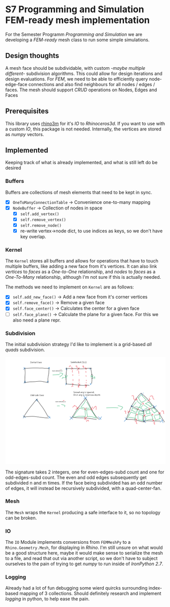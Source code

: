 # S7 Programming and Simulation FEM-ready mesh implementation

For the Semester Programm *Programming and Simulation* we are developing a *FEM-ready* mesh class to run some simple simulations.

## Design thoughts

A mesh face should be subdividable, with custom *-maybe multiple different-* subdivision algorithms. This could allow for design iterations and design evaluations.
For *FEM*, we need to be able to efficiently query node-edge-face connections and also find neighbours for all nodes / edges / faces.
The mesh should support *CRUD* operations on Nodes, Edges and Faces

## Prerequisites

This library uses [rhino3m](https://pypi.org/project/rhino3dm/) for it's *IO* to *Rhinoceros3d*. If you want to use with a custom *IO*, this package is not needed.
Internally, the vertices are stored as *numpy* vectors.

## Implemented

Keeping track of what is already implemented, and what is still left do be desired

### Buffers

Buffers are collections of mesh elements that need to be kept in sync.

 - [x] `OneToManyConnectionTable` -> Convenience one-to-many mapping
 - [x] `NodeBuffer` -> Collection of nodes in space
   - [x] `self.add_vertex()`
   - [x] `self.remove_vertex()`
   - [x] `self.remove_node()`
   - [x] re-write vertex->node dict, to use indices as keys, so we don't have key overlap.

### Kernel

The `Kernel` stores all buffers and allows for operations that have to touch multiple buffers, like adding a new face from it's vertices. It can also link *vertices* to *faces* as a *One-to-One* relationship, and *nodes* to *faces* as a *One-To-Many* relationship, although I'm not sure if this is actually needed.

The methods we need to implement on `Kernel` are as follows:

 - [x] `self.add_new_face()` -> Add a new face from it's corner vertices
 - [x] `self.remove_face()` -> Remove a given face
 - [x] `self.face_center()` -> Calculates the center for a given face
 - [ ] `self.face_plane()` -> Calculate the plane for a given face. For this we also need a plane repr.

### Subdivision

The initial subdivision strategy I'd like to implement is a grid-based *all quads* subdivision.

![all quad example](resources/constant_quad.png)

The signature takes 2 integers, one for even-edges-subd count and one for odd-edges-subd count. The even and odd edges subsequently get subdivided n and m times. If the face being subdivided has an odd number of edges, it will instead be recursively subdivided, with a quad-center-fan.

### Mesh

The `Mesh` wraps the `Kernel` producing a safe interface to it, so no topology can be broken.

### IO

The `IO` Module implements conversions from `FEMMeshPy` to a `Rhino.Geometry.Mesh`, for displaying in *Rhino*. I'm still unsure on what would be a good structure here, maybe it would make sense to serialize the mesh to a file, and read that out via another script, so we don't have to subject ourselves to the pain of trying to get *numpy* to run inside of *IronPython 2.7*.

### Logging

Already had a lot of fun debugging some wierd quircks surrounding index-based mapping of 3 collections.
Should definitely research and implement *logging* in python, to help ease the pain.